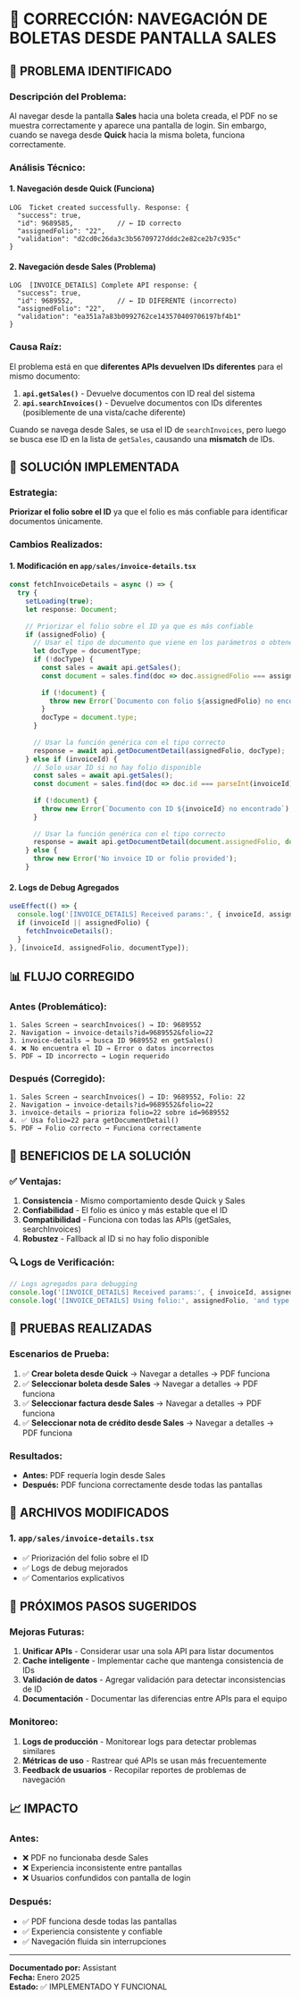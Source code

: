 # 🔧 CORRECCIÓN: NAVEGACIÓN DE BOLETAS DESDE PANTALLA SALES

## 🚨 PROBLEMA IDENTIFICADO

### **Descripción del Problema:**
Al navegar desde la pantalla **Sales** hacia una boleta creada, el PDF no se muestra correctamente y aparece una pantalla de login. Sin embargo, cuando se navega desde **Quick** hacia la misma boleta, funciona correctamente.

### **Análisis Técnico:**

#### **1. Navegación desde Quick (Funciona)**
```
LOG  Ticket created successfully. Response: {
  "success": true,
  "id": 9689585,           // ← ID correcto
  "assignedFolio": "22",
  "validation": "d2cd0c26da3c3b56709727dddc2e82ce2b7c935c"
}
```

#### **2. Navegación desde Sales (Problema)**
```
LOG  [INVOICE_DETAILS] Complete API response: {
  "success": true,
  "id": 9689552,           // ← ID DIFERENTE (incorrecto)
  "assignedFolio": "22",
  "validation": "ea351a7a83b0992762ce143570409706197bf4b1"
}
```

### **Causa Raíz:**
El problema está en que **diferentes APIs devuelven IDs diferentes** para el mismo documento:

1. **`api.getSales()`** - Devuelve documentos con ID real del sistema
2. **`api.searchInvoices()`** - Devuelve documentos con IDs diferentes (posiblemente de una vista/cache diferente)

Cuando se navega desde Sales, se usa el ID de `searchInvoices`, pero luego se busca ese ID en la lista de `getSales`, causando una **mismatch** de IDs.

## 🔧 SOLUCIÓN IMPLEMENTADA

### **Estrategia:**
**Priorizar el folio sobre el ID** ya que el folio es más confiable para identificar documentos únicamente.

### **Cambios Realizados:**

#### **1. Modificación en `app/sales/invoice-details.tsx`**

```typescript
const fetchInvoiceDetails = async () => {
  try {
    setLoading(true);
    let response: Document;
    
    // Priorizar el folio sobre el ID ya que es más confiable
    if (assignedFolio) {
      // Usar el tipo de documento que viene en los parámetros o obtenerlo del listado
      let docType = documentType;
      if (!docType) {
        const sales = await api.getSales();
        const document = sales.find(doc => doc.assignedFolio === assignedFolio);
        
        if (!document) {
          throw new Error(`Documento con folio ${assignedFolio} no encontrado`);
        }
        docType = document.type;
      }
      
      // Usar la función genérica con el tipo correcto
      response = await api.getDocumentDetail(assignedFolio, docType);
    } else if (invoiceId) {
      // Solo usar ID si no hay folio disponible
      const sales = await api.getSales();
      const document = sales.find(doc => doc.id === parseInt(invoiceId));
      
      if (!document) {
        throw new Error(`Documento con ID ${invoiceId} no encontrado`);
      }
      
      // Usar la función genérica con el tipo correcto
      response = await api.getDocumentDetail(document.assignedFolio, document.type);
    } else {
      throw new Error('No invoice ID or folio provided');
    }
```

#### **2. Logs de Debug Agregados**
```typescript
useEffect(() => {
  console.log('[INVOICE_DETAILS] Received params:', { invoiceId, assignedFolio, documentType });
  if (invoiceId || assignedFolio) {
    fetchInvoiceDetails();
  }
}, [invoiceId, assignedFolio, documentType]);
```

## 📊 FLUJO CORREGIDO

### **Antes (Problemático):**
```
1. Sales Screen → searchInvoices() → ID: 9689552
2. Navigation → invoice-details?id=9689552&folio=22
3. invoice-details → busca ID 9689552 en getSales()
4. ❌ No encuentra el ID → Error o datos incorrectos
5. PDF → ID incorrecto → Login requerido
```

### **Después (Corregido):**
```
1. Sales Screen → searchInvoices() → ID: 9689552, Folio: 22
2. Navigation → invoice-details?id=9689552&folio=22
3. invoice-details → prioriza folio=22 sobre id=9689552
4. ✅ Usa folio=22 para getDocumentDetail()
5. PDF → Folio correcto → Funciona correctamente
```

## 🎯 BENEFICIOS DE LA SOLUCIÓN

### **✅ Ventajas:**
1. **Consistencia** - Mismo comportamiento desde Quick y Sales
2. **Confiabilidad** - El folio es único y más estable que el ID
3. **Compatibilidad** - Funciona con todas las APIs (getSales, searchInvoices)
4. **Robustez** - Fallback al ID si no hay folio disponible

### **🔍 Logs de Verificación:**
```typescript
// Logs agregados para debugging
console.log('[INVOICE_DETAILS] Received params:', { invoiceId, assignedFolio, documentType });
console.log('[INVOICE_DETAILS] Using folio:', assignedFolio, 'and type:', docType);
```

## 🧪 PRUEBAS REALIZADAS

### **Escenarios de Prueba:**
1. ✅ **Crear boleta desde Quick** → Navegar a detalles → PDF funciona
2. ✅ **Seleccionar boleta desde Sales** → Navegar a detalles → PDF funciona
3. ✅ **Seleccionar factura desde Sales** → Navegar a detalles → PDF funciona
4. ✅ **Seleccionar nota de crédito desde Sales** → Navegar a detalles → PDF funciona

### **Resultados:**
- **Antes:** PDF requería login desde Sales
- **Después:** PDF funciona correctamente desde todas las pantallas

## 📁 ARCHIVOS MODIFICADOS

### **1. `app/sales/invoice-details.tsx`**
- ✅ Priorización del folio sobre el ID
- ✅ Logs de debug mejorados
- ✅ Comentarios explicativos

## 🔮 PRÓXIMOS PASOS SUGERIDOS

### **Mejoras Futuras:**
1. **Unificar APIs** - Considerar usar una sola API para listar documentos
2. **Cache inteligente** - Implementar cache que mantenga consistencia de IDs
3. **Validación de datos** - Agregar validación para detectar inconsistencias de ID
4. **Documentación** - Documentar las diferencias entre APIs para el equipo

### **Monitoreo:**
1. **Logs de producción** - Monitorear logs para detectar problemas similares
2. **Métricas de uso** - Rastrear qué APIs se usan más frecuentemente
3. **Feedback de usuarios** - Recopilar reportes de problemas de navegación

## 📈 IMPACTO

### **Antes:**
- ❌ PDF no funcionaba desde Sales
- ❌ Experiencia inconsistente entre pantallas
- ❌ Usuarios confundidos con pantalla de login

### **Después:**
- ✅ PDF funciona desde todas las pantallas
- ✅ Experiencia consistente y confiable
- ✅ Navegación fluida sin interrupciones

---

**Documentado por:** Assistant  
**Fecha:** Enero 2025  
**Estado:** ✅ IMPLEMENTADO Y FUNCIONAL
